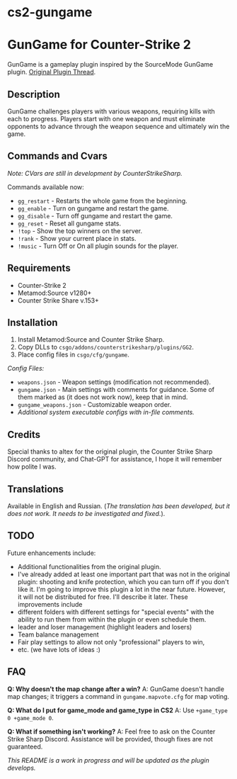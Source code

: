 # cs2-gungame
# GunGame for Counter-Strike 2

GunGame is a gameplay plugin inspired by the SourceMode GunGame plugin. [Original Plugin Thread](https://forums.alliedmods.net/showthread.php?t=93977).

## Description

GunGame challenges players with various weapons, requiring kills with each to progress. Players start with one weapon and must eliminate opponents to advance through the weapon sequence and ultimately win the game.

## Commands and Cvars

*Note: CVars are still in development by CounterStrikeSharp.*

Commands available now:
- `gg_restart` - Restarts the whole game from the beginning.
- `gg_enable` - Turn on gungame and restart the game.
- `gg_disable` - Turn off gungame and restart the game.
- `gg_reset` - Reset all gungame stats.
- `!top` - Show the top winners on the server.
- `!rank` - Show your current place in stats.
- `!music` - Turn Off or On all plugin sounds for the player.


## Requirements

- Counter-Strike 2
- Metamod:Source v1280+
- Counter Strike Share v.153+

## Installation

1. Install Metamod:Source and Counter Strike Sharp.
2. Copy DLLs to `csgo/addons/counterstrikesharp/plugins/GG2`.
3. Place config files in `csgo/cfg/gungame`.

*Config Files:*

- `weapons.json` - Weapon settings (modification not recommended).
- `gungame.json` - Main settings with comments for guidance. Some of them marked as (it does not work now), keep that in mind.
- `gungame_weapons.json` - Customizable weapon order.
- *Additional system executable configs with in-file comments.*

## Credits

Special thanks to altex for the original plugin, the Counter Strike Sharp Discord community, and Chat-GPT for assistance, I hope it will remember how polite I was.

## Translations

Available in English and Russian. (*The translation has been developed, but it does not work. It needs to be investigated and fixed.*).

## TODO

Future enhancements include:

- Additional functionalities from the original plugin.
- I've already added at least one important part that was not in the original plugin: shooting and knife protection, which you can turn off if you don't like it.
I'm going to improve this plugin a lot in the near future. However, it will not be distributed for free. I'll describe it later. These improvements include
- different folders with different settings for "special events" with the ability to run them from within the plugin or even schedule them.
- leader and loser management (highlight leaders and losers)
- Team balance management
- Fair play settings to allow not only "professional" players to win,
- etc. (we have lots of ideas :)

## FAQ

**Q: Why doesn't the map change after a win?**
A: GunGame doesn't handle map changes; it triggers a command in `gungame.mapvote.cfg` for map voting.

**Q: What do I put for game_mode and game_type in CS2**
A: Use `+game_type 0 +game_mode 0`.

**Q: What if something isn't working?**
A: Feel free to ask on the Counter Strike Sharp Discord. Assistance will be provided, though fixes are not guaranteed.

*This README is a work in progress and will be updated as the plugin develops.*
